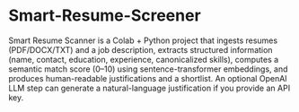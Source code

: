 # Smart-Resume-Screener
Smart Resume Scanner is a Colab + Python project that ingests resumes (PDF/DOCX/TXT) and a job description, extracts structured information (name, contact, education, experience, canonicalized skills), computes a semantic match score (0–10) using sentence-transformer embeddings, and produces human-readable justifications and a shortlist. An optional OpenAI LLM step can generate a natural-language justification if you provide an API key.
